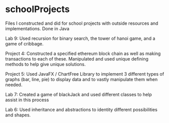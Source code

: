 # schoolProjects

Files I constructed and did for school projects with outside resources and implementations. Done in Java

Lab 9: Used recursion for binary search, the tower of hanoi game, and a game of cribbage. 

Project 4: Constructed a specified ethereum block chain as well as making transactions to each of these. Manipulated and used unique defining methods to help give unique solutions. 

Project 5: Used JavaFX / ChartFree Library to implement 3 different types of graphs (bar, line, pie) to display data and to vastly manipulate them when needed. 

Lab 7: Created a game of blackJack and used different classes to help assist in this process

Lab 6: Used inheritance and abstractions to identity different possibilities and shapes.
